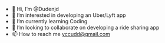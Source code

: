 - 👋 Hi, I’m @Dudenjd
- 👀 I’m interested in developing an Uber/Lyft app
- 🌱 I’m currently learning Coding
- 💞️ I’m looking to collaborate on developing a ride sharing app
- 📫 How to reach me yccudd@gmail.com

<!---
Dudenjd/Dudenjd is a ✨ special ✨ repository because its `README.md` (this file) appears on your GitHub profile.
You can click the Preview link to take a look at your changes.
--->
